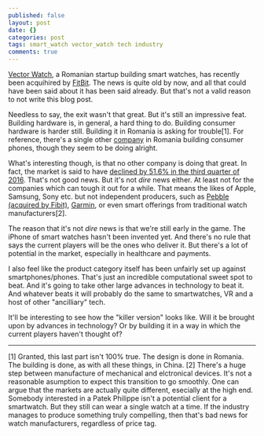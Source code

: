 ```yaml
---
published: false
layout: post
date: {}
categories: post
tags: smart_watch vector_watch tech industry
comments: true
---
```

[Vector Watch](http://vectorwatch.com/), a Romanian startup building smart watches, has recently been acquihired by [FitBit](https://www.fitbit.com/eu). The news is quite old by now, and all that could have been said about it has been said already. But that's not a valid reason to not write this blog post.

Needless to say, the exit wasn't that great. But it's still an impressive feat. Building hardware is, in general, a hard thing to do. Building consumer hardware is harder still. Building it in Romania is asking for trouble[1]. For reference, there's a single other [company](http://allview.ro/) in Romania building consumer phones, though they seem to be doing alright.

What's interesting though, is that no other company is doing that great. In fact, the market is said to have [declined by 51.6% in the third quarter of 2016](https://www.idc.com/getdoc.jsp?containerId=prUS41875116). That's not good news. But it's not _dire_ news either. At least not for the companies which can tough it out for a while. That means the likes of Apple, Samsung, Sony etc. but not independent producers, such as [Pebble (acquired by Fibit)](https://www.pebble.com/), [Garmin](https://buy.garmin.com/en-US/US/wearables/c10002-p1.html), or even smart offerings from traditional watch manufacturers[2].

The reason that it's not _dire_ news is that we're still early in the game. The iPhone of smart watches hasn't been invented yet. And there's no rule that says the current players will be the ones who deliver it. But there's a lot of potential in the market, especially in healthcare and payments. 

I also feel like the product category itself has been unfairly set up against smartphones/phones. That's just an incredible computational sweet spot to beat. And it's going to take other large advances in technology to beat it. And whatever beats it will probably do the same to smartwatches, VR and a host of other "ancilliary" tech.

It'll be interesting to see how the "killer version" looks like. Will it be brought upon by advances in technology? Or by building it in a way in which the current players haven't thought of?

---
[1] Granted, this last part isn't 100% true. The design is done in Romania. The building is done, as with all these things, in China.
[2] There's a huge step between manufacture of mechanical and elctronical devices. It's not a reasonable asumption to expect this transition to go smoothly. One can argue that the markets are actually quite different, esecially at the high end. Somebody interested in a Patek Philippe isn't a potential client for a smartwatch. But they still can wear a single watch at a time. If the industry manages to produce something truly compelling, then that's bad news for watch manufacturers, regardless of price tag.
